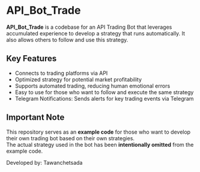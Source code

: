 # API_Bot_Trade  

**API_Bot_Trade** is a codebase for an API Trading Bot that leverages accumulated experience to develop a strategy that runs automatically. It also allows others to follow and use this strategy.  

## Key Features  
- Connects to trading platforms via API  
- Optimized strategy for potential market profitability  
- Supports automated trading, reducing human emotional errors  
- Easy to use for those who want to follow and execute the same strategy  
- Telegram Notifications: Sends alerts for key trading events via Telegram  

## Important Note  
This repository serves as an **example code** for those who want to develop their own trading bot based on their own strategies.  
The actual strategy used in the bot has been **intentionally omitted** from the example code.  

Developed by: Tawanchetsada  
